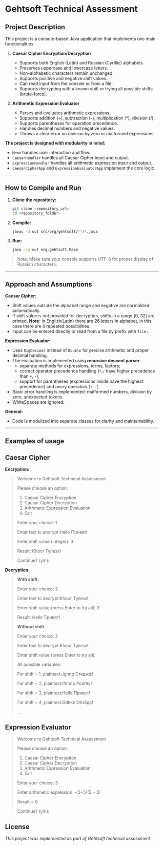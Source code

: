 # Gehtsoft Technical Assessment

## Project Description
This project is a console-based Java application that implements two main functionalities:

1. **Caesar Cipher Encryption/Decryption**
    - Supports both English (Latin) and Russian (Cyrillic) alphabets.
    - Preserves uppercase and lowercase letters.
    - Non-alphabetic characters remain unchanged.
    - Supports positive and negative shift values.
    - Can read input from the console or from a file.
    - Supports decrypting with a known shift or trying all possible shifts (brute-force).

2. **Arithmetic Expression Evaluator**
    - Parses and evaluates arithmetic expressions.
    - Supports addition (+), subtraction (-), multiplication (*), division (/).
    - Supports parentheses for operation precedence.
    - Handles decimal numbers and negative values.
    - Throws a clear error on division by zero or malformed expressions.

**The project is designed with modularity in mind:**
- `Menu` handles user interaction and flow.
- `CaesarHandler` handles all Caesar Cipher input and output.
- `ExpressionHandler` handles all arithmetic expression input and output.
- `CaesarCipherApp` and `ExpressionEvaluatorApp` implement the core logic.
---

## How to Compile and Run

1. **Clone the repository:**
   ```bash
   git clone <repository_url>
   cd <repository_folder>
2. **Compile:**
   ```bash
   javac -d out src/org/gehtsoft/**/*.java
3. **Run:**
   ```bash
   java -cp out org.gehtsoft.Main

>Note: Make sure your console supports UTF-8 for proper display of Russian characters.

***

## Approach and Assumptions

**Caesar Cipher:**
- Shift values outside the alphabet range and negative are normalized automatically.
- If shift value is not provided for decryption, shifts in a range [0, 32] are printed. **Note:** In English(Latin) there are 26 letters in alphabet, in this case there are 6 repeated possibilities.
- Input can be entered directly or read from a file by prefix with `file:`.

**Expression Evaluator:**
- Uses `BigDecimal` instead of `Double` for precise arithmetic and proper decimal handling.
- The evaluation is implemented using **recursive descent parser**: 
   - separate methods for expressions, terms, factors;
   - correct operator precedence handling (`*`,`/` have higher precedence than `+`, `-`);
   - support for parentheses (expressions inside have the highest precedence) and unary operators (`+`, `-`).
- Basic error handling is implemented: malformed numbers, division by zero, unexpected tokens.
- WhiteSpaces are ignored.

**General:**
- Code is modulized into separate classes for clarity and maintainability.

---

## Examples of usage

**Caesar Cipher**
-
**Encryption:**
>Welcome to Gehtsoft Technical Assessment
> 
>Please choose an option:
>1. Caesar Cipher Encryption
>2. Caesar Cipher Decryption
>3. Arithmetic Expression Evaluation
>4. Exit
>
>  Enter your choice: 1
> 
>   Enter text to encrypt:Hello Привет!
> 
>   Enter shift value (integer): 3
> 
>   Result: Khoor Тулезх!
> 
>   Continue? (y/n):

**Decryption:**

>**With shift:**
> 
>Enter your choice: 2
> 
>Enter text to decrypt:Khoor Тулезх!
>
>Enter shift value (press Enter to try all): 3
>
>Result: Hello Привет!
> 
> **Without shift**
> 
> Enter your choice: 2
> 
>Enter text to decrypt:Khoor Тулезх!
> 
>Enter shift value (press Enter to try all):
> 
>All possible variables:
> 
>For shift =  1, plaintext:Jgnnq Сткджф!
> 
>For shift =  2, plaintext:Ifmmp Рсйгёу!
> 
>For shift =  3, plaintext:Hello Привет!
> 
>For shift =  4, plaintext:Gdkkn Опзбдс!
> 
> ...

**Expression Evaluator**
-
>Welcome to Gehtsoft Technical Assessment
> 
>Please choose an option:
>1. Caesar Cipher Encryption
>2. Caesar Cipher Decryption
>3. Arithmetic Expression Evaluation
>4. Exit
>
>  Enter your choice: 3
> 
>   Enter arithmetic expression: -.5+5/(5 + 5)
> 
>   Result = 0
> 
>   Continue? (y/n):

## License

_This project was implemented as part of Gehtsoft technical assessment_